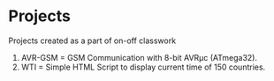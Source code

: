 # Projects
Projects created as a part of on-off classwork

1. AVR-GSM = GSM Communication with 8-bit AVRµc (ATmega32).
2. WTI = Simple HTML Script to display current time of 150 countries.
